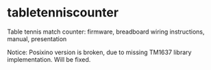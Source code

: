 # tabletenniscounter
Table tennis match counter: firmware, breadboard wiring instructions, manual, presentation

Notice: Posixino version is broken, due to missing TM1637 library implementation. Will be fixed.
